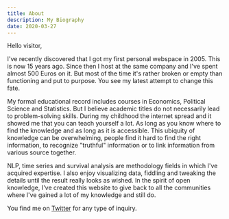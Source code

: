 ```yaml
---
title: About
description: My Biography
date: 2020-03-27
---
```


Hello visitor,

I've recently discovered that I got my first personal webspace in 2005. 
This is now 15 years ago. Since then I host at the same company and 
I've spent almost 500 Euros on it. But most of the time it's rather 
broken or empty than functioning and put to purpose. You see my latest 
attempt to change this fate.

My formal educational record includes courses in Economics, Political Science and
Statistics. But I believe academic titles do not necessarily lead to 
problem-solving skills. During my childhood the internet spread and it
showed me that you can teach yourself a lot. As long as you know where
to find the knowledge and as long as it is accessible. This ubiquity of 
knowledge can be overwhelming, people find it hard to find the right 
information, to recognize "truthful" information or to link information 
from various source together.

NLP, time series and survival analysis are methodology fields in which 
I've acquired expertise. I also enjoy visualizing data, fiddling and
tweaking the details until the result really looks as wished. In the
spirit of open knowledge, I've created this website to give back
to all the communities where I've gained a lot of my knowledge and still
do.

You find me on [Twitter](https://twitter.com/Sukutuu) for any type of inquiry.